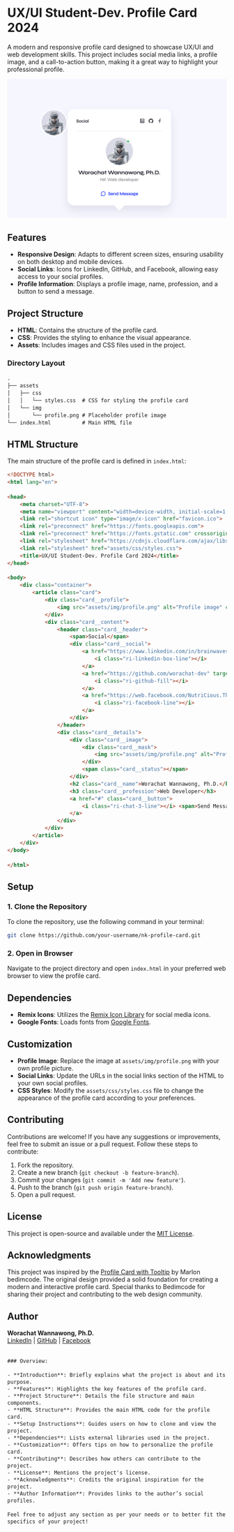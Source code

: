 # UX/UI Student-Dev. Profile Card 2024

A modern and responsive profile card designed to showcase UX/UI and web development skills. This project includes social media links, a profile image, and a call-to-action button, making it a great way to highlight your professional profile.

![Profile Card](assets/img/Screenshot.png)

## Features

- **Responsive Design**: Adapts to different screen sizes, ensuring usability on both desktop and mobile devices.
- **Social Links**: Icons for LinkedIn, GitHub, and Facebook, allowing easy access to your social profiles.
- **Profile Information**: Displays a profile image, name, profession, and a button to send a message.

## Project Structure

- **HTML**: Contains the structure of the profile card.
- **CSS**: Provides the styling to enhance the visual appearance.
- **Assets**: Includes images and CSS files used in the project.

### Directory Layout

```markdown
.
├── assets
│   ├── css
│   │   └── styles.css  # CSS for styling the profile card
│   └── img
│       └── profile.png # Placeholder profile image
└── index.html          # Main HTML file
```

## HTML Structure

The main structure of the profile card is defined in `index.html`:

```html
<!DOCTYPE html>
<html lang="en">

<head>
    <meta charset="UTF-8">
    <meta name="viewport" content="width=device-width, initial-scale=1.0">
    <link rel="shortcut icon" type="image/x-icon" href="favicon.ico">
    <link rel="preconnect" href="https://fonts.googleapis.com">
    <link rel="preconnect" href="https://fonts.gstatic.com" crossorigin>
    <link rel="stylesheet" href="https://cdnjs.cloudflare.com/ajax/libs/remixicon/4.0.1/remixicon.css">
    <link rel="stylesheet" href="assets/css/styles.css">
    <title>UX/UI Student-Dev. Profile Card 2024</title>
</head>

<body>
    <div class="container">
        <article class="card">
            <div class="card__profile">
                <img src="assets/img/profile.png" alt="Profile image" class="card__profile-img">
            </div>
            <div class="card__content">
                <header class="card__header">
                    <span>Social</span>
                    <div class="card__social">
                        <a href="https://www.linkedin.com/in/brainwaves-your-ai-playground-82155961/" target="_blank">
                            <i class="ri-linkedin-box-line"></i>
                        </a>
                        <a href="https://github.com/worachat-dev" target="_blank">
                            <i class="ri-github-fill"></i>
                        </a>
                        <a href="https://web.facebook.com/NutriCious.Thailand" target="_blank">
                            <i class="ri-facebook-line"></i>
                        </a>
                    </div>
                </header>
                <div class="card__details">
                    <div class="card__image">
                        <div class="card__mask">
                            <img src="assets/img/profile.png" alt="Profile image" class="card__img">
                        </div>
                        <span class="card__status"></span>
                    </div>
                    <h2 class="card__name">Worachat Wannawong, Ph.D.</h2>
                    <h3 class="card__profession">Web Developer</h3>
                    <a href="#" class="card__button">
                        <i class="ri-chat-3-line"></i> <span>Send Message</span>
                    </a>
                </div>
            </div>
        </article>
    </div>
</body>

</html>
```

## Setup

### 1. Clone the Repository

To clone the repository, use the following command in your terminal:

```bash
git clone https://github.com/your-username/nk-profile-card.git
```

### 2. Open in Browser

Navigate to the project directory and open `index.html` in your preferred web browser to view the profile card.

## Dependencies

- **Remix Icons**: Utilizes the [Remix Icon Library](https://remixicon.com/) for social media icons.
- **Google Fonts**: Loads fonts from [Google Fonts](https://fonts.google.com/).

## Customization

- **Profile Image**: Replace the image at `assets/img/profile.png` with your own profile picture.
- **Social Links**: Update the URLs in the social links section of the HTML to your own social profiles.
- **CSS Styles**: Modify the `assets/css/styles.css` file to change the appearance of the profile card according to your preferences.

## Contributing

Contributions are welcome! If you have any suggestions or improvements, feel free to submit an issue or a pull request. Follow these steps to contribute:

1. Fork the repository.
2. Create a new branch (`git checkout -b feature-branch`).
3. Commit your changes (`git commit -m 'Add new feature'`).
4. Push to the branch (`git push origin feature-branch`).
5. Open a pull request.

## License

This project is open-source and available under the [MIT License](LICENSE).

## Acknowledgments

This project was inspired by the [Profile Card with Tooltip](https://github.com/bedimcode/profile-card-with-tooltip) by Marlon bedimcode. The original design provided a solid foundation for creating a modern and interactive profile card. Special thanks to Bedimcode for sharing their project and contributing to the web design community.

## Author

**Worachat Wannawong, Ph.D.**  
[LinkedIn](https://www.linkedin.com/in/brainwaves-your-ai-playground-82155961/) | [GitHub](https://github.com/worachat-dev) | [Facebook](https://web.facebook.com/NutriCious.Thailand)
```

### Overview:

- **Introduction**: Briefly explains what the project is about and its purpose.
- **Features**: Highlights the key features of the profile card.
- **Project Structure**: Details the file structure and main components.
- **HTML Structure**: Provides the main HTML code for the profile card.
- **Setup Instructions**: Guides users on how to clone and view the project.
- **Dependencies**: Lists external libraries used in the project.
- **Customization**: Offers tips on how to personalize the profile card.
- **Contributing**: Describes how others can contribute to the project.
- **License**: Mentions the project's license.
- **Acknowledgments**: Credits the original inspiration for the project.
- **Author Information**: Provides links to the author’s social profiles.

Feel free to adjust any section as per your needs or to better fit the specifics of your project!
